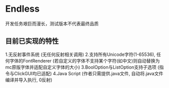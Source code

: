 # Endless
开发任务艰巨而漫长，测试版本不代表最终品质

## 目前已实现的特性
1.无反射事件系统 (无任何反射相关调用)
2.支持所有Unicode字符(1-65536), 任何字体的FontRenderer (若自定义的字体不支持某个字符(如中文)则自动替换为mc原版字体并适配自定义字体的大小)
3.BoolOption与ListOption支持子选项 (指令与ClickGUI均已适配)
4.Java Script (作者只需提供.java文件, 自动将.java文件编译并导入执行, 0反射)
